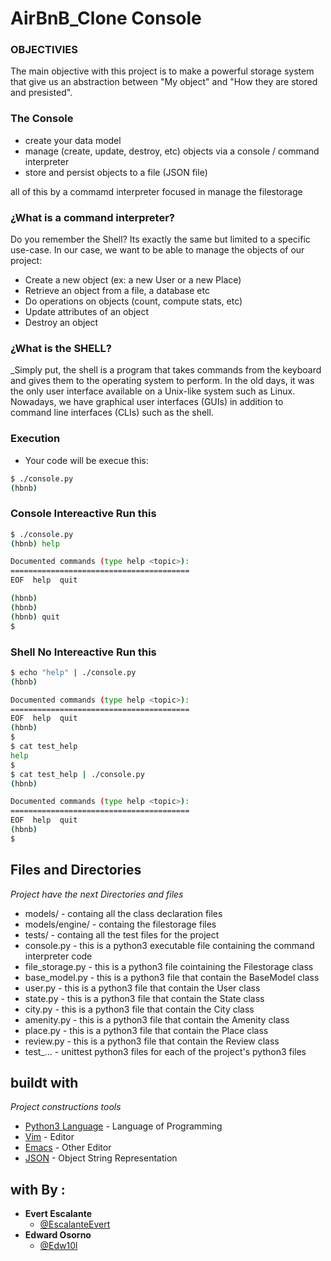# AirBnB_Clone Console

### OBJECTIVIES

The main objective with this project is to make a powerful storage system that give us an abstraction between "My object" and "How they are stored and presisted".

### The Console

* create your data model
* manage (create, update, destroy, etc) objects via a console / command interpreter
* store and persist objects to a file (JSON file)

all of this by a commamd interpreter focused in manage the filestorage

### ¿What is a command interpreter?

Do you remember the Shell? Its exactly the same but limited to a specific use-case. In our case, we want to be able to manage the objects of our project:

* Create a new object (ex: a new User or a new Place)
* Retrieve an object from a file, a database etc
* Do operations on objects (count, compute stats, etc)
* Update attributes of an object
* Destroy an object

### ¿What is the SHELL? 

_Simply put, the shell is a program that takes commands from the keyboard and gives them to the operating system to perform. In the old days, it was the only user interface available on a Unix-like system such as Linux. Nowadays, we have graphical user interfaces (GUIs) in addition to command line interfaces (CLIs) such as the shell.

### Execution

* Your code will be execue this:

```sh
$ ./console.py
(hbnb) 
```

### Console Intereactive Run this

```sh
$ ./console.py
(hbnb) help

Documented commands (type help <topic>):
========================================
EOF  help  quit

(hbnb) 
(hbnb) 
(hbnb) quit
$
```

### Shell No Intereactive Run this

```sh
$ echo "help" | ./console.py
(hbnb)

Documented commands (type help <topic>):
========================================
EOF  help  quit
(hbnb) 
$
$ cat test_help
help
$
$ cat test_help | ./console.py
(hbnb)

Documented commands (type help <topic>):
========================================
EOF  help  quit
(hbnb) 
$
```
## Files and Directories 

_Project have the next Directories and files_

* models/ - containg all the class declaration files
* models/engine/ - containg the filestorage files
* tests/ - containg all the test files for the project
* console.py - this is a python3 executable file containing the command interpreter code
* file_storage.py - this is a python3 file cointaining the Filestorage class
* base_model.py - this is a python3 file that contain the BaseModel class
* user.py - this is a python3 file that contain the User class
* state.py - this is a python3 file that contain the State class
* city.py - this is a python3 file that contain the City class
* amenity.py - this is a python3 file that contain the Amenity class
* place.py - this is a python3 file that contain the Place class
* review.py - this is a python3 file that contain the Review class
* test_... - unittest python3 files for each of the project's python3 files

## buildt with 

_Project constructions tools_

* [Python3 Language]() - Language of Programming
* [Vim](https://www.javascript.com/) - Editor
* [Emacs]() - Other Editor
* [JSON]() - Object String Representation

##   with   By  :
* **Evert Escalante**
  * [@EscalanteEvert](https://twitter.com/EscalanteEvert)
* **Edward Osorno**
  * [@Edw10l](https://twitter.com/Edw10l)